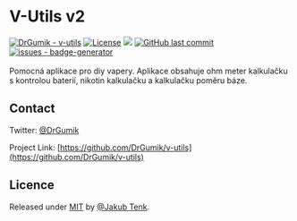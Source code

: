 <p align="left">
  <h1>V-Utils v2</h1>
  <a href="https://github.com/DrGumik/v-utils"><img src="https://img.shields.io/static/v1?label=DrGumik&message=v-utils&color=yellow&logo=github" alt="DrGumik - v-utils"></a>
  <a href="#license"><img src="https://img.shields.io/badge/License-MIT-blueviolet" alt="License"></a>
  <a href="https://github.com/DrGumik/v-utils" alt="Activity"><img src="https://img.shields.io/github/commit-activity/m/DrGumik/v-utils" /></a>
  <a href="https://github.com/DrGumik/v-utils" alt="LastCommit"><img alt="GitHub last commit" src="https://img.shields.io/github/last-commit/drgumik/v-utils"></a>
  <a href="https://github.com/DrGumik/v-utils/issues"><img src="https://img.shields.io/github/issues/DrGumik/v-utils" alt="issues - badge-generator"></a>
  </br>
  </br>
  Pomocná aplikace pro diy vapery. Aplikace obsahuje ohm meter kalkulačku s kontrolou baterií, nikotin kalkulačku a kalkulačku poměru báze.
</p>

## Contact

Twitter: [@DrGumik](https://twitter.com/DrGumik)

Project Link: [https://github.com/DrGumik/v-utils](https://github.com/DrGumik/v-utils)

## Licence

Released under <a href="/LICENSE">MIT</a> by <a href="https://github.com/DrGumik">@Jakub Tenk</a>.

